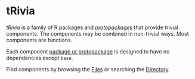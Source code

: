 # tRivia
_tRivia_ is a family of R packages and
[*protopackages*](./Files/3/0/protopackages.md)
that
provide trivial components.
The components may be combined in non-trivial ways.
Most components are functions.

Each component
[package or protopackage](./Files/7/0/index.md)
is designed to have no dependencies except `base`.

Find components by browsing the
[Files](./Files)
or searching the
[Directory](./Files/1/3/0/directory.md).

